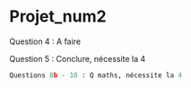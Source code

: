 # Projet_num2


Question 4 : A faire


Question 5 : Conclure, nécessite la 4

```python
Questions 8b - 10 : Q maths, nécessite la 4
```

